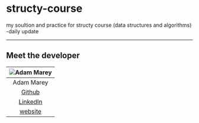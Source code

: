 # structy-course

my soultion and practice for structy course (data structures and algorithms)
-daily update 

------------
## Meet the developer

![Adam Marey](https://avatars.githubusercontent.com/u/83997567?v=4)  |
|     :---:     |
| Adam Marey  |
| [Github](https://github.com/sulaiman211)  |
| [LinkedIn](https://www.linkedin.com/in/sulaiman-marey/)  |
| [website](https://www.adammarey.com/)

